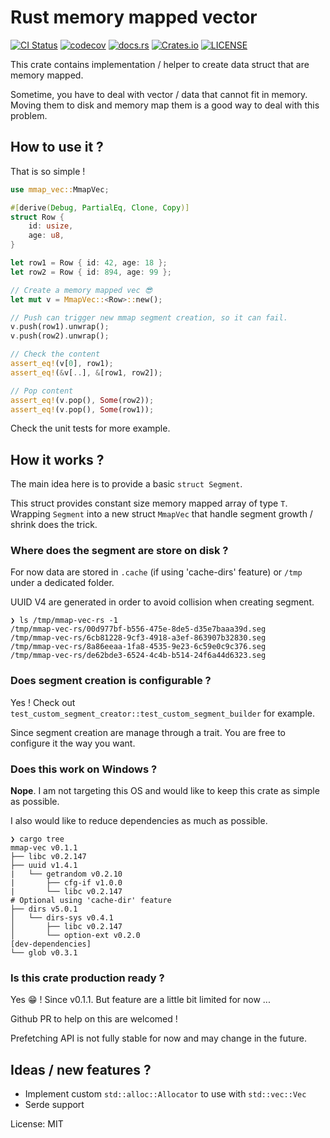 # Rust memory mapped vector

[![CI Status](https://github.com/arthurlm/mmap-vec/workflows/Test/badge.svg)](https://github.com/arthurlm/mmap-vec/actions/)
[![codecov](https://codecov.io/gh/arthurlm/mmap-vec/graph/badge.svg?token=1TXRTK3C3Q)](https://codecov.io/gh/arthurlm/mmap-vec)
[![docs.rs](https://docs.rs/mmap-vec/badge.svg)](https://docs.rs/mmap-vec/)
[![Crates.io](https://img.shields.io/crates/v/mmap-vec)](https://crates.io/crates/mmap-vec)
[![LICENSE](https://img.shields.io/crates/l/mmap-vec)](https://raw.githubusercontent.com/arthurlm/mmap-vec/main/LICENSE)

This crate contains implementation / helper to create data struct that are memory mapped.

Sometime, you have to deal with vector / data that cannot fit in memory.
Moving them to disk and memory map them is a good way to deal with this problem.

## How to use it ?

That is so simple !

```rust
use mmap_vec::MmapVec;

#[derive(Debug, PartialEq, Clone, Copy)]
struct Row {
    id: usize,
    age: u8,
}

let row1 = Row { id: 42, age: 18 };
let row2 = Row { id: 894, age: 99 };

// Create a memory mapped vec 😎
let mut v = MmapVec::<Row>::new();

// Push can trigger new mmap segment creation, so it can fail.
v.push(row1).unwrap();
v.push(row2).unwrap();

// Check the content
assert_eq!(v[0], row1);
assert_eq!(&v[..], &[row1, row2]);

// Pop content
assert_eq!(v.pop(), Some(row2));
assert_eq!(v.pop(), Some(row1));
```

Check the unit tests for more example.

## How it works ?

The main idea here is to provide a basic `struct Segment`.

This struct provides constant size memory mapped array of type `T`.
Wrapping `Segment` into a new struct `MmapVec` that handle segment growth / shrink does the trick.

### Where does the segment are store on disk ?

For now data are stored in `.cache` (if using 'cache-dirs' feature) or `/tmp` under a dedicated folder.

UUID V4 are generated in order to avoid collision when creating segment.

```
❯ ls /tmp/mmap-vec-rs -1
/tmp/mmap-vec-rs/00d977bf-b556-475e-8de5-d35e7baaa39d.seg
/tmp/mmap-vec-rs/6cb81228-9cf3-4918-a3ef-863907b32830.seg
/tmp/mmap-vec-rs/8a86eeaa-1fa8-4535-9e23-6c59e0c9c376.seg
/tmp/mmap-vec-rs/de62bde3-6524-4c4b-b514-24f6a44d6323.seg
```

### Does segment creation is configurable ?

Yes ! Check out `test_custom_segment_creator::test_custom_segment_builder` for example.

Since segment creation are manage through a trait. You are free to configure it the way you want.

### Does this work on Windows ?

__Nope__. I am not targeting this OS and would like to keep this crate as simple as possible.

I also would like to reduce dependencies as much as possible.

```
❯ cargo tree
mmap-vec v0.1.1
├── libc v0.2.147
├── uuid v1.4.1
|   └── getrandom v0.2.10
|       ├── cfg-if v1.0.0
|       └── libc v0.2.147
# Optional using 'cache-dir' feature
├── dirs v5.0.1
│   └── dirs-sys v0.4.1
│       ├── libc v0.2.147
│       └── option-ext v0.2.0
[dev-dependencies]
└── glob v0.3.1
```

### Is this crate production ready ?

Yes 😁 !
Since v0.1.1. But feature are a little bit limited for now ...

Github PR to help on this are welcomed !

Prefetching API is not fully stable for now and may change in the future.

## Ideas / new features ?

- Implement custom `std::alloc::Allocator` to use with `std::vec::Vec`
- Serde support

License: MIT
